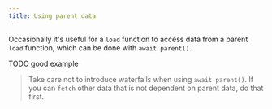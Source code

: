 ```yaml
---
title: Using parent data
---
```


Occasionally it's useful for a `load` function to access data from a parent `load` function, which can be done with `await parent()`.

TODO good example

> Take care not to introduce waterfalls when using `await parent()`. If you can `fetch` other data that is not dependent on parent data, do that first.
